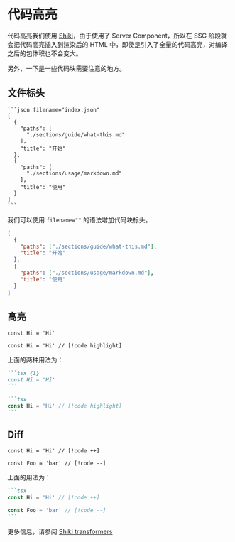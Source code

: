 # 代码高亮

代码高亮我们使用 [Shiki](https://github.com/shikijs/shiki)，由于使用了 Server Component，所以在 SSG 阶段就会把代码高亮插入到渲染后的 HTML 中，即使是引入了全量的代码高亮，对编译之后的包体积也不会变大。

另外，一下是一些代码块需要注意的地方。

## 文件标头

````
```json filename="index.json"
[
  {
    "paths": [
      "./sections/guide/what-this.md"
    ],
    "title": "开始"
  },
  {
    "paths": [
      "./sections/usage/markdown.md"
    ],
    "title": "使用"
  }
]
```
````

我们可以使用 `filename=""` 的语法增加代码块标头。

```json filename="index.json"
[
  {
    "paths": ["./sections/guide/what-this.md"],
    "title": "开始"
  },
  {
    "paths": ["./sections/usage/markdown.md"],
    "title": "使用"
  }
]
```

## 高亮

```tsx {1}
const Hi = 'Hi'
```

```tsx
const Hi = 'Hi' // [!code highlight]
```

上面的两种用法为：

````md
```tsx {1}
const Hi = 'Hi'
```

```tsx
const Hi = 'Hi' // [!code highlight]
```
````

## Diff

```tsx
const Hi = 'Hi' // [!code ++]

const Foo = 'bar' // [!code --]
```

上面的用法为：

````md
```tsx
const Hi = 'Hi' // [!code ++]

const Foo = 'bar' // [!code --]
```
````

更多信息，请参阅 [Shiki transformers](https://shiki.style/packages/transformers)